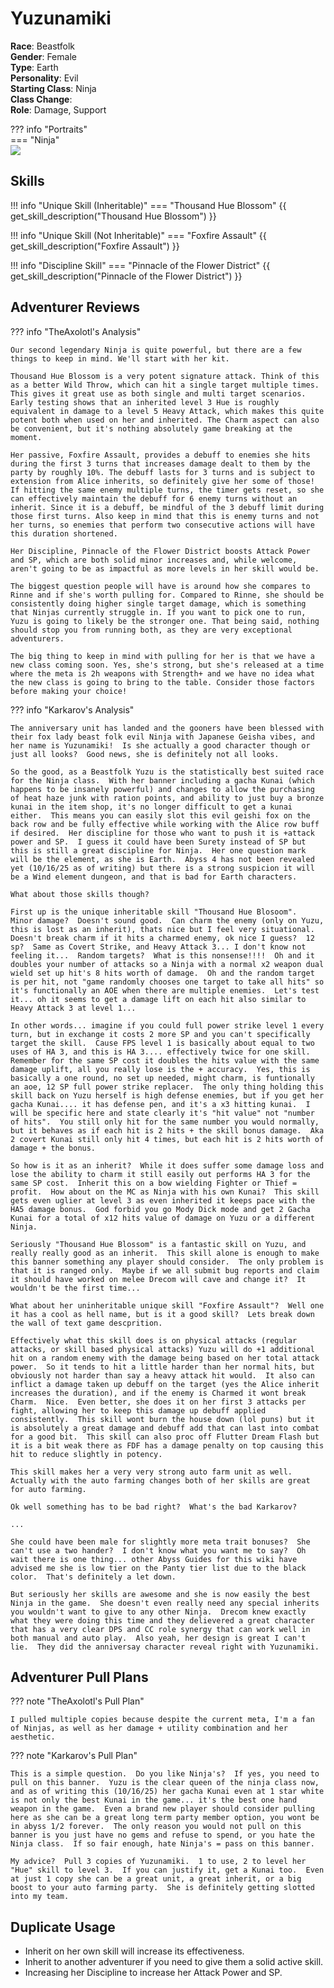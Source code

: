 # Yuzunamiki  

**Race**: Beastfolk  
**Gender**: Female  
**Type**: Earth   
**Personality**: Evil  
**Starting Class**: Ninja  
**Class Change**:  
**Role**: Damage, Support

??? info "Portraits"  
    === "Ninja"  
        ![](../img/yuzunamiki-ninja.jpg)  

## Skills

!!! info "Unique Skill (Inheritable)"
    === "Thousand Hue Blossom"
        {{ get_skill_description("Thousand Hue Blossom") }}

!!! info "Unique Skill (Not Inheritable)"
    === "Foxfire Assault"
        {{ get_skill_description("Foxfire Assault") }}

!!! info "Discipline Skill"
    === "Pinnacle of the Flower District"
        {{ get_skill_description("Pinnacle of the Flower District") }}

## Adventurer Reviews

??? info "TheAxolotl's Analysis"

    Our second legendary Ninja is quite powerful, but there are a few things to keep in mind. We'll start with her kit.

    Thousand Hue Blossom is a very potent signature attack. Think of this as a better Wild Throw, which can hit a single target multiple times. This gives it great use as both single and multi target scenarios. Early testing shows that an inherited level 3 Hue is roughly equivalent in damage to a level 5 Heavy Attack, which makes this quite potent both when used on her and inherited. The Charm aspect can also be convenient, but it's nothing absolutely game breaking at the moment.

    Her passive, Foxfire Assault, provides a debuff to enemies she hits during the first 3 turns that increases damage dealt to them by the party by roughly 10%. The debuff lasts for 3 turns and is subject to extension from Alice inherits, so definitely give her some of those! If hitting the same enemy multiple turns, the timer gets reset, so she can effectively maintain the debuff for 6 enemy turns without an inherit. Since it is a debuff, be mindful of the 3 debuff limit during those first turns. Also keep in mind that this is enemy turns and not her turns, so enemies that perform two consecutive actions will have this duration shortened.

    Her Discipline, Pinnacle of the Flower District boosts Attack Power and SP, which are both solid minor increases and, while welcome, aren't going to be as impactful as more levels in her skill would be.

    The biggest question people will have is around how she compares to Rinne and if she's worth pulling for. Compared to Rinne, she should be consistently doing higher single target damage, which is something that Ninjas currently struggle in. If you want to pick one to run, Yuzu is going to likely be the stronger one. That being said, nothing should stop you from running both, as they are very exceptional adventurers.

    The big thing to keep in mind with pulling for her is that we have a new class coming soon. Yes, she's strong, but she's released at a time where the meta is 2h weapons with Strength+ and we have no idea what the new class is going to bring to the table. Consider those factors before making your choice!

??? info "Karkarov's Analysis"

    The anniversary unit has landed and the gooners have been blessed with their fox lady beast folk evil Ninja with Japanese Geisha vibes, and her name is Yuzunamiki!  Is she actually a good character though or just all looks?  Good news, she is definitely not all looks.

    So the good, as a Beastfolk Yuzu is the statistically best suited race for the Ninja class.  With her banner including a gacha Kunai (which happens to be insanely powerful) and changes to allow the purchasing of heat haze junk with ration points, and ability to just buy a bronze kunai in the item shop, it's no longer difficult to get a kunai either.  This means you can easily slot this evil geishi fox on the back row and be fully effective while working with the Alice row buff if desired.  Her discipline for those who want to push it is +attack power and SP.  I guess it could have been Surety instead of SP but this is still a great discipline for Ninja.  Her one question mark will be the element, as she is Earth.  Abyss 4 has not been revealed yet (10/16/25 as of writing) but there is a strong suspicion it will be a Wind element dungeon, and that is bad for Earth characters.

    What about those skills though?

    First up is the unique inheritable skill "Thousand Hue Blosoom".  Minor damage?  Doesn't sound good.  Can charm the enemy (only on Yuzu, this is lost as an inherit), thats nice but I feel very situational.  Doesn't break charm if it hits a charmed enemy, ok nice I guess?  12 sp?  Same as Covert Strike, and Heavy Attack 3... I don't know not feeling it...  Random targets?  What is this nonsense!!!!  Oh and it doubles your number of attacks so a Ninja with a normal x2 weapon dual wield set up hit's 8 hits worth of damage.  Oh and the random target is per hit, not "game randomly chooses one target to take all hits" so it's functionally an AOE when there are multiple enemies.  Let's test it... oh it seems to get a damage lift on each hit also similar to Heavy Attack 3 at level 1...
    
    In other words... imagine if you could full power strike level 1 every turn, but in exchange it costs 2 more SP and you can't specifically target the skill.  Cause FPS level 1 is basically about equal to two uses of HA 3, and this is HA 3.... effectively twice for one skill.  Remember for the same SP cost it doubles the hits value with the same damage uplift, all you really lose is the + accuracy.  Yes, this is basically a one round, no set up needed, might charm, is funtionally an aoe, 12 SP full power strike replacer.  The only thing holding this skill back on Yuzu herself is high defense enemies, but if you get her gacha Kunai.... it has defense pen, and it's a x3 hitting kunai.  I will be specific here and state clearly it's "hit value" not "number of hits".  You still only hit for the same number you would normally, but it behaves as if each hit is 2 hits + the skill bonus damage.  Aka 2 covert Kunai still only hit 4 times, but each hit is 2 hits worth of damage + the bonus. 
    
    So how is it as an inherit?  While it does suffer some damage loss and lose the ability to charm it still easily out performs HA 3 for the same SP cost.  Inherit this on a bow wielding Fighter or Thief = profit.  How about on the MC as Ninja with his own Kunai?  This skill gets even uglier at level 3 as even inherited it keeps pace with the HA5 damage bonus.  God forbid you go Mody Dick mode and get 2 Gacha Kunai for a total of x12 hits value of damage on Yuzu or a different Ninja.

    Seriously "Thousand Hue Blossom" is a fantastic skill on Yuzu, and really really good as an inherit.  This skill alone is enough to make this banner something any player should consider.  The only problem is that it is ranged only.  Maybe if we all submit bug reports and claim it should have worked on melee Drecom will cave and change it?  It wouldn't be the first time...

    What about her uninheritable unique skill "Foxfire Assault"?  Well one it has a cool as hell name, but is it a good skill?  Lets break down the wall of text game descprition.
    
    Effectively what this skill does is on physical attacks (regular attacks, or skill based physical attacks) Yuzu will do +1 additional hit on a random enemy with the damage being based on her total attack power.  So it tends to hit a little harder than her normal hits, but obviously not harder than say a heavy attack hit would.  It also can inflict a damage taken up debuff on the target (yes the Alice inherit increases the duration), and if the enemy is Charmed it wont break Charm.  Nice.  Even better, she does it on her first 3 attacks per fight, allowing her to keep this damage up debuff applied consistently.  This skill wont burn the house down (lol puns) but it is absolutely a great damage and debuff add that can last into combat for a good bit.  This skill can also proc off Flutter Dream Flash but it is a bit weak there as FDF has a damage penalty on top causing this hit to reduce slightly in potency.
    
    This skill makes her a very very strong auto farm unit as well.  Actually with the auto farming changes both of her skills are great for auto farming.

    Ok well something has to be bad right?  What's the bad Karkarov?

    ...

    She could have been male for slightly more meta trait bonuses?  She can't use a two hander?  I don't know what you want me to say?  Oh wait there is one thing... other Abyss Guides for this wiki have advised me she is low tier on the Panty tier list due to the black color.  That's definitely a let down.
    
    But seriously her skills are awesome and she is now easily the best Ninja in the game.  She doesn't even really need any special inherits you wouldn't want to give to any other Ninja.  Drecom knew exactly what they were doing this time and they delievered a great character that has a very clear DPS and CC role synergy that can work well in both manual and auto play.  Also yeah, her design is great I can't lie.  They did the anniversay character reveal right with Yuzunamiki.


## Adventurer Pull Plans

??? note "TheAxolotl's Pull Plan"

    I pulled multiple copies because despite the current meta, I'm a fan of Ninjas, as well as her damage + utility combination and her aesthetic.

??? note "Karkarov's Pull Plan"

    This is a simple question.  Do you like Ninja's?  If yes, you need to pull on this banner.  Yuzu is the clear queen of the ninja class now, and as of writing this (10/16/25) her gacha Kunai even at 1 star white is not only the best Kunai in the game... it's the best one hand weapon in the game.  Even a brand new player should consider pulling here as she can be a great long term party member option, you wont be in abyss 1/2 forever.  The only reason you would not pull on this banner is you just have no gems and refuse to spend, or you hate the Ninja class.  If so fair enough, hate Ninja's = pass on this banner.

    My advice?  Pull 3 copies of Yuzunamiki.  1 to use, 2 to level her "Hue" skill to level 3.  If you can justify it, get a Kunai too.  Even at just 1 copy she can be a great unit, a great inherit, or a big boost to your auto farming party.  She is definitely getting slotted into my team.

## Duplicate Usage

* Inherit on her own skill will increase its effectiveness.
* Inherit to another adventurer if you need to give them a solid active skill.
* Increasing her Discipline to increase her Attack Power and SP.
